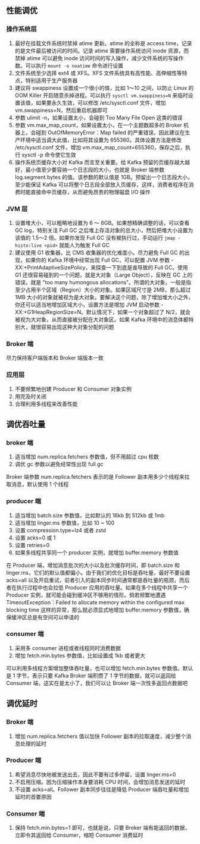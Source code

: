## 性能调优
### 操作系统层
1. 最好在挂载文件系统时禁掉 atime 更新。atime 的全称是 access time，记录的是文件最后被访问的时间。记录 atime 需要操作系统访问 inode 资源，而禁掉 atime 可以避免 inode 访问时间的写入操作，减少文件系统的写操作数。可以执行 `mount -o noatime` 命令进行设置
2. 文件系统至少选择 ext4 或 XFS。XFS 文件系统具有高性能、高伸缩性等特点，特别适用于生产服务器
3. 建议将 swappiness 设置成一个很小的值，比如 1～10 之间，以防止 Linux 的 OOM Killer 开启随意杀掉进程。可以执行 `sysctl vm.swappiness=N` 来临时设置该值，如果要永久生效，可以修改 /etc/sysctl.conf 文件，增加 vm.swappiness=N，然后重启机器即可
4. 参数 ulimit -n，如果设置太小，会碰到 Too Many File Open 这类的错误
5. 参数 vm.max_map_count，如果设置太小，在一个主题数超多的 Broker 机器上，会碰到 OutOfMemoryError：Map failed 的严重错误，因此建议在生产环境中适当调大此值，比如将其设置为 655360。具体设置方法是修改 /etc/sysctl.conf 文件，增加 vm.max_map_count=655360，保存之后，执行 sysctl -p 命令使它生效
6. 操作系统页缓存大小对 Kafka 而言至关重要。给 Kafka 预留的页缓存越大越好，最小值至少要容纳一个日志段的大小，也就是 Broker 端参数 log.segment.bytes 的值。该参数的默认值是 1GB。预留出一个日志段大小，至少能保证 Kafka 可以将整个日志段全部放入页缓存，这样，消费者程序在消费时能直接命中页缓存，从而避免昂贵的物理磁盘 I/O 操作

### JVM 层
1. 设置堆大小，可以粗略地设置为 6 ～ 8GB。如果想精确调整的话，可以查看 GC log，特别关注 Full GC 之后堆上存活对象的总大小，然后把堆大小设置为该值的 1.5～2 倍。如果你发现 Full GC 没有被执行过，手动运行 `jmap -histo:live <pid>` 就能人为触发 Full GC
2. 建议使用 G1 收集器，比 CMS 收集器的优化难度小。尽力避免 Full GC 的出现，如果你的 Kafka 环境中经常出现 Full GC，可以配置 JVM 参数 -XX:+PrintAdaptiveSizePolicy，来探查一下到底是谁导致的 Full GC。使用 G1 还很容易碰到的一个问题，就是大对象（Large Object），反映在 GC 上的错误，就是 "too many humongous allocations"。所谓的大对象，一般是指至少占用半个区域（Region）大小的对象。如果区域尺寸是 2MB，那么超过 1MB 大小的对象就被视为是大对象。要解决这个问题，除了增加堆大小之外，你还可以适当地增加区域大小，设置方法是增加 JVM 启动参数 -XX:+G1HeapRegionSize=N。默认情况下，如果一个对象超过了 N/2，就会被视为大对象，从而直接被分配在大对象区。如果 Kafka 环境中的消息体都特别大，就很容易出现这种大对象分配的问题

### Broker 端
尽力保持客户端版本和 Broker 端版本一致

### 应用层
1. 不要频繁地创建 Producer 和 Consumer 对象实例
2. 用完及时关闭
3. 合理利用多线程来改善性能


## 调优吞吐量
### broker 端
1. 适当增加 num.replica.fetchers 参数值，但不用超过 cpu 核数
2. 调优 gc 参数以避免经常性出现 full gc

Broker 端参数 num.replica.fetchers 表示的是 Follower 副本用多少个线程来拉取消息，默认使用 1 个线程

### producer 端
1. 适当增加 batch.size 参数值，比如默认的 16kb 到 512kb 或 1mb
2. 适当增加 linger.ms 参数值，比如 10 ~ 100
3. 设置 compression.type=lz4 或者 zstd
4. 设置 acks=0 或 1
5. 设置 retries=0
6. 如果多线程共享同一个 producer 实例，就增加 buffer.memory 参数值

在 Producer 端，增加消息批次的大小以及批次缓存时间，即 batch.size 和 linger.ms，它们的默认值都偏小。由于我们的优化目标是吞吐量，最好不要设置 acks=all 以及开启重试，前者引入的副本同步时间通常都是吞吐量的瓶颈，而后者在执行过程中也会拉低 Producer 应用的吞吐量。如果在多个线程中共享一个 Producer 实例，就可能会碰到缓冲区不够用的情形。倘若频繁地遭遇 TimeoutException：Failed to allocate memory within the configured max blocking time 这样的异常，那么就必须显式地增加 buffer.memory 参数值，确保缓冲区总是有空间可以申请的

### consumer 端
1. 采用多 consumer 进程或者线程同时消费数据
2. 增加 fetch.min.bytes 参数值，比如设置成 1kb 或者更大

可以利用多线程方案增加整体吞吐量，也可以增加 fetch.min.bytes 参数值。默认是 1 字节，表示只要 Kafka Broker 端积攒了 1 字节的数据，就可以返回给 Consumer 端，这实在是太小了，我们可以让 Broker 端一次性多返回点数据吧


## 调优延时
### Broker 端
1. 增加 num.replica.fetchers 值以加快 Follower 副本的拉取速度，减少整个消息处理的延时

### Producer 端
1. 希望消息尽快地被发送出去，因此不要有过多停留，设置 linger.ms=0
2. 不启用压缩。因为压缩操作本身要消耗 CPU 时间，会增加消息发送的延时
3. 不设置 acks=all。Follower 副本同步往往是降低 Producer 端吞吐量和增加延时的首要原因

### Consumer 端
1. 保持 fetch.min.bytes=1 即可，也就是说，只要 Broker 端有能返回的数据，立即令其返回给 Consumer，缩短 Consumer 消费延时